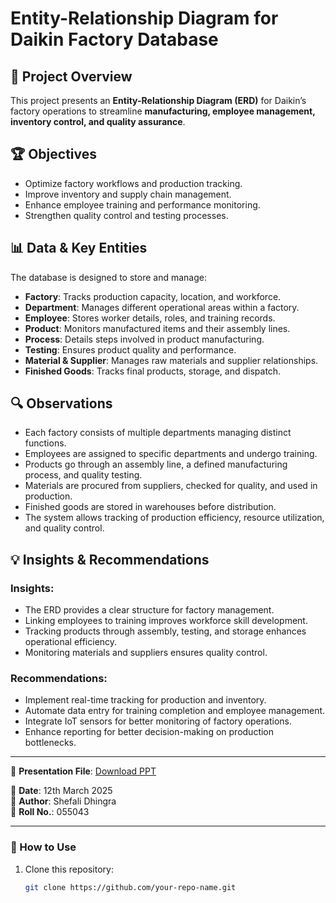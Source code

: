 # Entity-Relationship Diagram for Daikin Factory Database

## 📌 Project Overview
This project presents an **Entity-Relationship Diagram (ERD)** for Daikin’s factory operations to streamline **manufacturing, employee management, inventory control, and quality assurance**.

## 🏆 Objectives
- Optimize factory workflows and production tracking.
- Improve inventory and supply chain management.
- Enhance employee training and performance monitoring.
- Strengthen quality control and testing processes.

## 📊 Data & Key Entities
The database is designed to store and manage:
- **Factory**: Tracks production capacity, location, and workforce.
- **Department**: Manages different operational areas within a factory.
- **Employee**: Stores worker details, roles, and training records.
- **Product**: Monitors manufactured items and their assembly lines.
- **Process**: Details steps involved in product manufacturing.
- **Testing**: Ensures product quality and performance.
- **Material & Supplier**: Manages raw materials and supplier relationships.
- **Finished Goods**: Tracks final products, storage, and dispatch.

## 🔍 Observations
- Each factory consists of multiple departments managing distinct functions.
- Employees are assigned to specific departments and undergo training.
- Products go through an assembly line, a defined manufacturing process, and quality testing.
- Materials are procured from suppliers, checked for quality, and used in production.
- Finished goods are stored in warehouses before distribution.
- The system allows tracking of production efficiency, resource utilization, and quality control.

## 💡 Insights & Recommendations
### Insights:
- The ERD provides a clear structure for factory management.
- Linking employees to training improves workforce skill development.
- Tracking products through assembly, testing, and storage enhances operational efficiency.
- Monitoring materials and suppliers ensures quality control.

### Recommendations:
- Implement real-time tracking for production and inventory.
- Automate data entry for training completion and employee management.
- Integrate IoT sensors for better monitoring of factory operations.
- Enhance reporting for better decision-making on production bottlenecks.

---

📂 **Presentation File**: [Download PPT](./055043_ShefaliDhingra.pptx)

📅 **Date**: 12th March 2025  
👤 **Author**: Shefali Dhingra  
📍 **Roll No.**: 055043  

---

### 🚀 How to Use
1. Clone this repository:
   ```sh
   git clone https://github.com/your-repo-name.git
